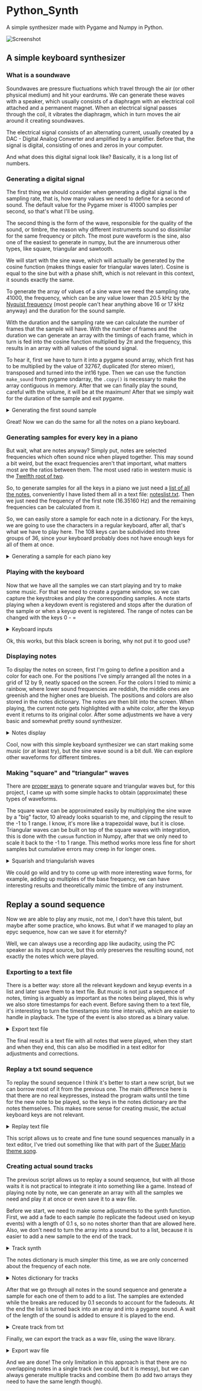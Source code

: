 # Python_Synth
A simple synthesizer made with Pygame and Numpy in Python.

![Screenshot](python%20synth.png)

## A simple keyboard synthesizer
### What is a soundwave
Soundwaves are pressure fluctuations which travel through the air (or other physical medium) and hit your eardrums. We can generate these waves with a speaker, which usually consists of a diaphragm with an electrical coil attached and a permanent magnet. When an electrical signal passes through the coil, it vibrates the diaphragm, which in turn moves the air around it creating soundwaves.

The electrical signal consists of an alternating current, usually created by a DAC - Digital Analog Converter and amplified by a amplifier. Before that, the signal is digital, consisting of ones and zeros in your computer.

And what does this digital signal look like? Basically, it is a long list of numbers.

### Generating a digital signal
The first thing we should consider when generating a digital signal is the sampling rate, that is, how many values we need to define for a second of sound. The default value for the Pygame mixer is 41000 samples per second, so that's what I'll be using.

The second thing is the form of the wave, responsible for the quality of the sound, or timbre, the reason why different instruments sound so dissimilar for the same frequency or pitch. The most pure waveform is the sine, also one of the easiest to generate in numpy, but the are innumerous other types, like square, triangular and sawtooth.

We will start with the sine wave, which will actually be generated by the cosine function (makes things easier for triangular waves later). Cosine is equal to the sine but with a phase shift, which is not relevant in this context, it sounds exactly the same.

To generate the array of values of a sine wave we need the sampling rate, 41000, the frequency, which can be any value lower than 20.5 kHz by the [Nyquist frequency](https://en.wikipedia.org/wiki/Nyquist_frequency) (most people can't hear anything above 16 or 17 kHz anyway) and the duration for the sound sample.

With the duration and the sampling rate we can calculate the number of frames that the sample will have. With the number of frames and the duration we can generate an array with the timings of each frame, which in turn is fed into the cosine function multiplied by 2π and the frequency, this results in an array with all values of the sound signal. 

To hear it, first we have to turn it into a pygame sound array, which first has to be multiplied by the value of 32767, duplicated (for stereo mixer), transposed and turned into the int16 type. Then we can use the function `make_sound` from pygame sndarray, the `.copy()` is necessary to make the array contiguous in memory. After that we can finally play the sound, careful with the volume, it will be at the maximum! After that we simply wait for the duration of the sample and exit pygame.

<details>
  <summary>Generating the first sound sample</summary>
  
```python
import pygame as pg
import numpy as np

pg.init()
pg.mixer.init()

sampling_rate = 41000 # default value for the pygame mixer
frequency = 440 # [Hz]
duration = 1.5 # [s]
frames = int(duration*sampling_rate)
arr = np.cos(2*np.pi*frequency*np.linspace(0,duration, frames))
sound = np.asarray([32767*arr,32767*arr]).T.astype(np.int16)
sound = pg.sndarray.make_sound(sound.copy())
sound.play()
```
</details>

Great! Now we can do the same for all the notes on a piano keyboard.

### Generating samples for every key in a piano

But wait, what are notes anyway? Simply put, notes are selected frequencies which often sound nice when played together. This may sound a bit weird, but the exact frequencies aren't that important, what matters most are the ratios between them. The most used ratio in western music is the [Twelfth root of two](https://en.wikipedia.org/wiki/Twelfth_root_of_two).

So, to generate samples for all the keys in a piano we just need a [list of all the notes](https://en.wikipedia.org/wiki/Piano_key_frequencies), conveniently I have listed them all in a text file: [noteslist.txt](https://github.com/FinFetChannel/Python_Synth/blob/main/noteslist.txt). Then we just need the frequency of the first note (16.35160 Hz) and the remaining frequencies can be calculated from it.

So, we can easily store a sample for each note in a dictionary. For the keys, we are going to use the characters in a regular keyboard, after all, that's what we have to play here. The 108 keys can be subdivided into three groups of 36, since your keyboard probably does not have enough keys for all of them at once.

<details>
  <summary>Generating a sample for each piano key</summary>
  
```python  
import pygame as pg
import numpy as np

pg.init()
pg.mixer.init()

def synth(frequency, duration=1.5, sampling_rate=41000):
    frames = int(duration*sampling_rate)
    arr = np.cos(2*np.pi*frequency*np.linspace(0,duration, frames))
    sound = np.asarray([32767*arr,32767*arr]).T.astype(np.int16)
    sound = pg.sndarray.make_sound(sound.copy())
    
    return sound


keylist = '123456789qwertyuioasdfghjklzxcvbnm,.'
notes_file = open("noteslist.txt")
file_contents = notes_file.read()
notes_file.close()
noteslist = file_contents.splitlines()

keymod = '0-='
notes = {} # dict to store samples
freq = 16.3516 # start frequency

for i in range(len(noteslist)):
    mod = int(i/36)
    key = keylist[i-mod*36]+str(mod) 
    sample = synth(freq)
    notes[key] = [sample, noteslist[i], freq]
    notes[key][0].set_volume(0.33)
    notes[key][0].play()
    notes[key][0].fadeout(100)
    pg.time.wait(100)
    freq = freq * 2 ** (1/12)
    
pg.mixer.quit()
pg.quit()
  
```
</details>

### Playing with the keyboard

Now that we have all the samples we can start playing and try to make some music. For that we need to create a pygame window, so we can capture the keystrokes and play the corresponding samples. A note starts playing when a keydown event is registered and stops after the duration of the sample or when a keyup event is registered. The range of notes can be changed with the keys 0 - =

<details>
  <summary>Keyboard inputs</summary>
  
```python  
  
...
  
screen = pg.display.set_mode((1280, 720))
running = 1

while running:
    for event in pg.event.get():
        if event.type == pg.QUIT or (event.type == pg.KEYDOWN and event.key == pg.K_ESCAPE):
            running = False
        if event.type == pg.KEYDOWN:
            key = str(event.unicode)
            if key in keymod:
                mod = keymod.index(str(event.unicode))
            elif key in keylist:
                key = key+str(mod)
                notes[key][0].play()
        if event.type == pg.KEYUP and str(event.unicode) != '' and str(event.unicode) in keylist:
            key = str(event.unicode)+str(mod)
            notes[key][0].fadeout(100)

pg.mixer.quit()    
pg.quit()
  
```
</details>

Ok, this works, but this black screen is boring, why not put it to good use?

### Displaying notes 

To display the notes on screen, first I'm going to define a position and a color for each one. For the positions I've simply arranged all the notes in a grid of 12 by 9, neatly spaced on the screen. For the colors I tried to mimic a rainbow, where lower sound frequencies are reddish, the middle ones are greenish and the higher ones are blueish. The positions and colors are also stored in the notes dictionary. The notes are then blit into the screen. When playing, the current note gets highlighted with a white color, after the keyup event it returns to its original color. After some adjustments we have a very basic and somewhat pretty sound synthesizer.

<details>
  <summary>Notes display</summary>
  
```python  
  
...
  
import pygame as pg
import numpy as np

pg.init()
pg.mixer.init()
screen = pg.display.set_mode((1280, 720))
font = pg.font.SysFont("Impact", 48)

def synth(frequency, duration=1.5, sampling_rate=41000):
    frames = int(duration*sampling_rate)
    arr = np.cos(2*np.pi*frequency*np.linspace(0,duration, frames))
    sound = np.asarray([32767*arr,32767*arr]).T.astype(np.int16)
    sound = pg.sndarray.make_sound(sound.copy())
    
    return sound


keylist = '123456789qwertyuioasdfghjklzxcvbnm,.'
notes_file = open("noteslist.txt")
file_contents = notes_file.read()
notes_file.close()
noteslist = file_contents.splitlines()

keymod = '0-='
notes = {} # dict to store samples
freq = 16.3516 # start frequency
posx, posy = 25, 25 #start position


for i in range(len(noteslist)):
    mod = int(i/36)
    key = keylist[i-mod*36]+str(mod) 
    sample = synth(freq)
    color = np.array([np.sin(i/25+1.7)*130+125,np.sin(i/30-0.21)*215+40, np.sin(i/25+3.7)*130+125])
    color = np.clip(color, 0, 255)
    notes[key] = [sample, noteslist[i], freq, (posx, posy), 255*color/max(color)]
    notes[key][0].set_volume(0.33)
    notes[key][0].play()
    notes[key][0].fadeout(100)
    freq = freq * 2 ** (1/12)
    posx = posx + 140
    if posx > 1220:
        posx, posy = 25, posy+56
        
    screen.blit(font.render(notes[key][1], 0, notes[key][4]), notes[key][3])
    pg.display.update()
    

running = 1
mod = 1
pg.display.set_caption("FinFET Synth - Change range: 0 - = // Play with keys: "+keylist )

while running:
    for event in pg.event.get():
        if event.type == pg.QUIT or (event.type == pg.KEYDOWN and event.key == pg.K_ESCAPE):
            running = False
        if event.type == pg.KEYDOWN:
            key = str(event.unicode)
            if key in keymod:
                mod = keymod.index(str(event.unicode))
            elif key in keylist:
                key = key+str(mod)
                notes[key][0].play()
                screen.blit(font.render(notes[key][1], 0, (255,255,255)), notes[key][3])
        if event.type == pg.KEYUP and str(event.unicode) != '' and str(event.unicode) in keylist:
            key = str(event.unicode)+str(mod)
            notes[key][0].fadeout(100)
            screen.blit(font.render(notes[key][1], 0, notes[key][4]), notes[key][3])

    pg.display.update()

pg.mixer.quit()
pg.quit()

  
```
</details>

Cool, now with this simple keyboard synthesizer we can start making some music (or at least try), but the sine wave sound is a bit dull. We can explore other waveforms for different timbres.

### Making "square" and "triangular" waves

There are [proper ways](https://docs.scipy.org/doc/scipy/reference/signal.html#waveforms) to generate square and triangular waves but, for this project, I came up with some simple hacks to obtain (approximate) these types of waveforms.

The square wave can be approximated easily by multiplying the sine wave by a "big" factor, 10 already looks squarish to me, and clipping the result to the -1 to 1 range. I know, it's more like a trapezoidal wave, but it is close.
Triangular waves can be built on top of the square waves with integration, this is done with the `cumsum` function in Numpy, after that we only need to scale it back to the -1 to 1 range. This method works more less fine for short samples but cumulative errors may creep in for longer ones.

<details>
  <summary>Squarish and triangularish waves </summary>
  
```python 
...  
def synth(frequency, duration=1.5, sampling_rate=41000):
    frames = int(duration*sampling_rate)
    arr = np.cos(2*np.pi*frequency*np.linspace(0,duration, frames))
##    arr = np.clip(arr*10, -1, 1) # squarish waves
    arr = np.cumsum(np.clip(arr*10, -1, 1)) # triangularish waves pt1
    arr = arr/max(np.abs(arr)) # triangularish waves pt2
    sound = np.asarray([32767*arr,32767*arr]).T.astype(np.int16)
    sound = pg.sndarray.make_sound(sound.copy())
    
    return sound
...
```
</details>

We could go wild and try to come up with more interesting wave forms, for example, adding up multiples of the base frequency, we can have interesting results and theoretically mimic the timbre of any instrument.

## Replay a sound sequence

Now we are able to play any music, not me, I don't have this talent, but maybe after some practice, who knows. But what if we managed to play an epyc sequence, how can we save it for eternity?

Well, we can always use a recording app like audacity, using the PC speaker as its input source, but this only preserves the resulting sound, not exactly the notes which were played.

### Exporting to a text file

There is a better way: store all the relevant keydown and keyup events in a list and later save them to a text file. But music is not just a sequence of notes, timing is arguably as important as the notes being played, this is why we also store timestamps for each event. Before saving them to a text file, it's interesting to turn the timestamps into time intervals, which are easier to handle in playback. The type of the event is also stored as a binary value.

<details>
  <summary>Export text file </summary>
  
```python 
...
keypresses = []
while running:
    for event in pg.event.get():
        if event.type == pg.QUIT or (event.type == pg.KEYDOWN and event.key == pg.K_ESCAPE):
            running = False
        if event.type == pg.KEYDOWN:
            key = str(event.unicode)
            if key in keymod:
                mod = keymod.index(str(event.unicode))
            elif key in keylist:
                key = key+str(mod)
                notes[key][0].play()
                keypresses.append([1, notes[key][1], pg.time.get_ticks()])
                screen.blit(font.render(notes[key][1], 0, (255,255,255)), notes[key][3])
        if event.type == pg.KEYUP and str(event.unicode) != '' and str(event.unicode) in keylist:
            key = str(event.unicode)+str(mod)
            notes[key][0].fadeout(100)
            keypresses.append([0, notes[key][1], pg.time.get_ticks()])
            screen.blit(font.render(notes[key][1], 0, notes[key][4]), notes[key][3])

    pg.display.update()

pg.display.set_caption("Exporting sound sequence to txt")
if len(keypresses) > 1:
    for i in range(len(keypresses)-1):
        keypresses[-i-1][2] = keypresses[-i-1][2] - keypresses[-i-2][2]
    keypresses[0][2] = 0 # first at zero

    with open("soundsequence.txt", "w") as file:
        for i in range(len(keypresses)):
            file.write(str(keypresses[i])+'\n') # separate lines for readability
    file.close()
    
pg.mixer.quit()
pg.quit()
```
</details>

The final result is a text file with all notes that were played, when they start and when they end, this can also be modified in a text editor for adjustments and corrections.

### Replay a txt sound sequence

To replay the sound sequence I think it's better to start a new script, but we can borrow most of it from the previous one. The main difference here is that there are no real keypresses, instead the program waits until the time for the new note to be played, so the keys in the notes dictionary are the notes themselves. This makes more sense for creating music, the actual keyboard keys are not relevant.

<details>
  <summary>Replay text file </summary>
  
```python
import pygame as pg
import numpy as np

def synth(frequency, duration=1.5, sampling_rate=41000):
    frames = int(duration*sampling_rate)
    arr = np.cos(2*np.pi*frequency*np.linspace(0,duration, frames))
    arr = arr + np.cos(4*np.pi*frequency*np.linspace(0,duration, frames)) # organ like
    arr = arr + np.cos(6*np.pi*frequency*np.linspace(0,duration, frames)) # organ like
##    arr = np.clip(arr*10, -1, 1) # squarish waves
##    arr = np.cumsum(np.clip(arr*10, -1, 1)) # triangularish waves pt1
##    arr = arr+np.sin(2*np.pi*frequency*np.linspace(0,duration, frames)) # triangularish waves pt1
    arr = arr/max(np.abs(arr)) # triangularish waves pt1
    sound = np.asarray([32767*arr,32767*arr]).T.astype(np.int16)
    sound = pg.sndarray.make_sound(sound.copy())
    
    return sound

pg.init()
pg.mixer.init()
font2 = pg.font.SysFont("Impact", 48)
screen = pg.display.set_mode((1280, 720))
pg.display.set_caption("FinFET Synth - replay txt" )

a_file = open("noteslist.txt")
file_contents = a_file.read(); a_file.close()
noteslist = file_contents.splitlines()
keymod = '0-='
notes = {}
posx, posy = 25, 25 #start position
freq = 16.3516 #starting frequency

for i in range(len(noteslist)):
    mod = int(i/36)
    key = noteslist[i]
    sample = synth(freq)
    color = np.array([np.sin(i/25+1.7)*130+125,np.sin(i/30-0.21)*215+40, np.sin(i/25+3.7)*130+125])
    color = np.clip(color, 0, 255)
    notes[key] = [freq, sample, (posx, posy), 255*color/max(color), noteslist[i]]
    notes[key][1].set_volume(0.33)
    freq = freq * 2 ** (1/12)
    posx = posx + 140
    if posx > 1220:
        posx, posy = 25, posy+56
        
    screen.blit(font2.render(notes[key][4], 0, notes[key][3]), notes[key][2])
    pg.display.update()

with open("SuperMario.txt", "r") as file:
    keypresses = [eval(line.rstrip()) for line in file]
file.close()

running = 1
for i in range(len(keypresses)):
    if not running:
        break
    for event in pg.event.get():
        if event.type == pg.QUIT or (event.type == pg.KEYDOWN and event.key == pg.K_ESCAPE):
            running = False
    
    key = keypresses[i][1]
    pg.time.wait(keypresses[i][2])
    if keypresses[i][0]:
        notes[key][1].play()
        screen.blit(font2.render(notes[key][4], 0, (255,255,255)), notes[key][2])
    else:
        notes[key][1].fadeout(100)
        screen.blit(font2.render(notes[key][4], 0, notes[key][3]), notes[key][2])

    pg.display.update()

pg.time.wait(500)
pg.quit()  
```
</details>

This script allows us to create and fine tune sound sequences manually in a text editor, I've tried out something like that with part of the [Super Mario theme song](https://github.com/FinFetChannel/Python_Synth/blob/main/SuperMario.txt).

### Creating actual sound tracks

The previous script allows us to replay a sound sequence, but with all those waits it is not practical to integrate it into something like a game. Instead of playing note by note, we can generate an array with all the samples we need and play it at once or even save it to a wav file. 

Before we start, we need to make some adjustments to the synth function. First, we add a fade to each sample (to replicate the fadeout used on keyup events) with a length of 0.1 s, so no notes shorter than that are allowed here. Also, we don't need to turn the array into a sound but to a list, because it is easier to add a new sample to the end of the track.

<details>
  <summary>Track synth </summary>
  
```python
import pygame as pg
import numpy as np
  
def synth2(frequency, duration=1.5, sampling_rate=41000):
    frames = int(duration*sampling_rate)
    arr = np.cos(2*np.pi*frequency*np.linspace(0,duration, frames))
##    arr = arr + np.cos(4*np.pi*frequency*np.linspace(0,duration, frames))
##    arr = arr + np.cos(6*np.pi*frequency*np.linspace(0,duration, frames))
    arr = np.clip(arr*10, -1, 1) # squarish waves
##    arr = np.cumsum(np.clip(arr*10, -1, 1)) # triangularish waves pt1
##    arr = arr+np.sin(2*np.pi*frequency*np.linspace(0,duration, frames)) # triangularish waves pt1
##    arr = arr/max(np.abs(arr)) # adjust to -1, 1 range
    fade = list(np.ones(frames-4100))+list(np.linspace(1, 0, 4100))
    arr = np.multiply(arr, np.asarray(fade))
    return list(arr)
```
</details>

The notes dictionary is much simpler this time, as we are only concerned about the frequency of each note.

<details>
  <summary>Notes dictionary for tracks </summary>
  
```python
pg.init()
pg.mixer.init()

a_file = open("noteslist.txt")
file_contents = a_file.read(); a_file.close()
noteslist = file_contents.splitlines()
freq = 16.3516 #starting frequency
freqs = {}

for note in noteslist:
    freqs[note]= freq
    freq = freq * 2 ** (1/12)
...
```
</details>

After that we go through all notes in the sound sequence and generate a sample for each one of them to add to a list. The samples are extended while the breaks are reduced by 0.1 seconds to account for the fadeouts. At the end the list is turned back into an array and into a pygame sound. A wait of the length of the sound is added to ensure it is played to the end.

<details>
  <summary>Create track from txt </summary>
  
```python
...
with open("SuperMario.txt", "r") as file:
    notes = [eval(line.rstrip()) for line in file]
file.close()

track = []
for i in range(int(len(notes)/2)):
    track = track + list(np.zeros(max(0, int(44.1*(notes[i*2][2]-100)))))
    track = track + synth(freqs[notes[i*2][1]], 1e-3*(notes[i*2+1][2]+100))
   
arr = 32767*np.asarray(track)*0.5 # reduce volume by half
sound = np.asarray([arr,arr]).T.astype(np.int16)
sound = pg.sndarray.make_sound(sound.copy())

sound.play()
pg.time.wait(int(len(arr)/44.1))
...
```
</details>

Finally, we can export the track as a wav file, using the wave library.

<details>
  <summary>Export wav file </summary>
  
```python
...
import wave
  
sfile = wave.open('mario.wav', 'w')
sfile.setframerate(44100)
sfile.setnchannels(2)
sfile.setsampwidth(2)
sfile.writeframesraw(sound)
sfile.close()

pg.mixer.quit()
pg.quit()    
```
</details>

And we are done! The only limitation in this approach is that there are no overlapping notes in a single track (we could, but it is messy), but we can always generate multiple tracks and combine them (to add two arrays they need to have the same length though).
